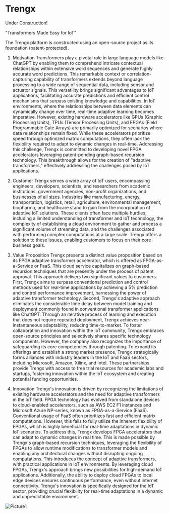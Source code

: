 # Trengx
Under Construction!

"Transformers Made Easy for IoT"

The Trengx platform is constructed using an open-source project as its foundation (patent-protected).


1. Motivation
Transformers play a pivotal role in large language models like ChatGPT by enabling them to comprehend intricate contextual relationships within extensive word sequences and generate highly accurate word predictions. This remarkable context or correlation-capturing capability of transformers extends beyond language processing to a wide range of sequential data, including sensor and actuator signals. This versatility brings significant advantages to IoT applications, facilitating accurate predictions and efficient control mechanisms that surpass existing knowledge and capabilities. In IoT environments, where the relationships between data elements can dynamically change over time, real-time adaptive learning becomes imperative. However, existing hardware accelerators like GPUs (Graphic Processing Units), TPUs (Tensor Processing Units), and FPGAs (Field Programmable Gate Arrays) are primarily optimized for scenarios where data relationships remain fixed. While these accelerators prioritize speed through optimized matrix computations, they often lack the flexibility required to adapt to dynamic changes in real-time. Addressing this challenge, Trengx is committed to developing novel FPGA accelerators leveraging patent-pending graph-based recursion technology. This breakthrough allows for the creation of "adaptive transformers," effectively addressing the challenges posed by IoT applications. 

2. Customer
Trengx serves a wide array of IoT users, encompassing engineers, developers, scientists, and researchers from academic institutions, government agencies, non-profit organizations, and businesses of all sizes. Industries like manufacturing, energy, transportation, logistics, retail, agriculture, environmental management, biopharma, and healthcare stand to gain from the incorporation of adaptive IoT solutions. These clients often face multiple hurdles, including a limited understanding of transformer and IoT technology, the complexity of establishing a cloud environment to gather and process a significant volume of streaming data, and the challenges associated with performing complex computations at a large scale. Trengx offers a solution to these issues, enabling customers to focus on their core business goals. 

3. Value Proposition
Trengx presents a distinct value proposition based on its FPGA adaptive transformer accelerator, which is offered as FPGA-as-a-Service or FaaS. This cloud service capitalizes on graph-based recursion techniques that are presently under the process of patent approval. This approach delivers two significant values to customers. First, Trengx aims to surpass conventional prediction and control methods used for real-time applications by achieving a 5% prediction and control performance improvement, harnessing the power of adaptive transformer technology. Second, Trengx's adaptive approach eliminates the considerable time delay between model training and deployment commonly found in conventional transformer applications like ChatGPT. Through an iterative process of learning and execution that does not require repeated deployment, Trengx achieves near-instantaneous adaptability, reducing time-to-market. To foster collaboration and innovation within the IoT community, Trengx embraces open-source principles and selectively shares specific technology components. However, the company also recognizes the importance of safeguarding its core competencies through patenting. To expand its offerings and establish a strong market presence, Trengx strategically forms alliances with industry leaders in the IoT and FaaS sectors, including Microsoft, Amazon, Xilinx, and Intel. These partnerships provide Trengx with access to free trial resources for academic labs and startups, fostering innovation within the IoT ecosystem and creating potential funding opportunities.

4. Innovation
Trengx's innovation is driven by recognizing the limitations of existing hardware accelerators and the need for adaptive transformers in the IoT field. FPGA technology has evolved from standalone devices to cloud-enabled accelerators, such as AWS EC2 F1 instances and Microsoft Azure NP-series, known as FPGA-as-a-Service (FaaS). Conventional usage of FaaS often prioritizes fast and efficient matrix computations. However, this fails to fully utilize the inherent flexibility of FPGAs, which is highly beneficial for real-time adaptations in dynamic IoT scenarios. To address this, Trengx develops FPGA accelerators that can adapt to dynamic changes in real time. This is made possible by Trengx's graph-based recursion techniques, leveraging the flexibility of FPGAs to allow runtime modifications to transformer models and enabling any architectural changes without disrupting ongoing computations. This introduces the concept of adaptive transformers, with practical applications in IoT environments. By leveraging cloud FPGAs, Trengx's approach brings new possibilities for high-demand IoT applications. Additionally, the ability to deploy cloud FPGAs to local edge devices ensures continuous performance, even without internet connectivity. Trengx's innovation is specifically designed for the IoT sector, providing crucial flexibility for real-time adaptations in a dynamic and unpredictable environment.


![Picture1](https://user-images.githubusercontent.com/128947466/233489290-fba699d2-3d62-4034-8b2b-7b5804a08214.png)

